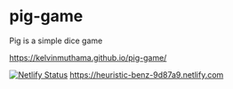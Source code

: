 # pig-game
Pig is a simple dice game

https://kelvinmuthama.github.io/pig-game/

[![Netlify Status](https://api.netlify.com/api/v1/badges/9bfa8c50-85fb-4f5b-85ab-afdfd7559e40/deploy-status)](https://app.netlify.com/sites/heuristic-benz-9d87a9/deploys) https://heuristic-benz-9d87a9.netlify.com

